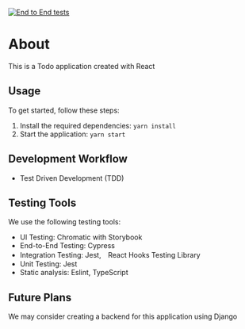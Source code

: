 [![End to End tests](https://github.com/ryosuke1256/Todo/actions/workflows/e2e.yml/badge.svg?branch=main)](https://github.com/ryosuke1256/Todo/actions/workflows/e2e.yml)

# About

This is a Todo application created with React

## Usage

To get started, follow these steps:

1. Install the required dependencies: `yarn install`
2. Start the application: `yarn start`

## Development Workflow

- Test Driven Development (TDD)

## Testing Tools

We use the following testing tools:

- UI Testing: Chromatic with Storybook
- End-to-End Testing: Cypress
- Integration Testing: Jest,　React Hooks Testing Library
- Unit Testing: Jest
- Static analysis: Eslint, TypeScript

## Future Plans

We may consider creating a backend for this application using Django
